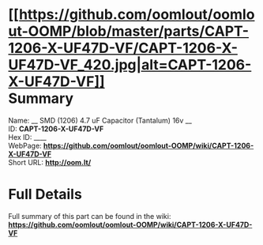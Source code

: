 
[[https://github.com/oomlout/oomlout-OOMP/blob/master/parts/CAPT-1206-X-UF47D-VF/CAPT-1206-X-UF47D-VF_420.jpg|alt=CAPT-1206-X-UF47D-VF]]     
Summary
=================
  
Name: __ SMD (1206) 4.7 uF Capacitor (Tantalum) 16v __    
ID: __CAPT-1206-X-UF47D-VF__   
Hex ID: ____   
WebPage: __https://github.com/oomlout/oomlout-OOMP/wiki/CAPT-1206-X-UF47D-VF__   
Short URL: __http://oom.lt/__   

Full Details
==========================
Full summary of this part can be found in the wiki:   
__https://github.com/oomlout/oomlout-OOMP/wiki/CAPT-1206-X-UF47D-VF__    

